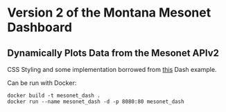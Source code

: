 # Version 2 of the Montana Mesonet Dashboard
## Dynamically Plots Data from the Mesonet APIv2

CSS Styling and some implementation borrowed from [this](https://github.com/plotly/dash-sample-apps/tree/main/apps/dash-manufacture-spc-dashboard) Dash example.

Can be run with Docker:

    docker build -t mesonet_dash .
    docker run --name mesonet_dash -d -p 8080:80 mesonet_dash